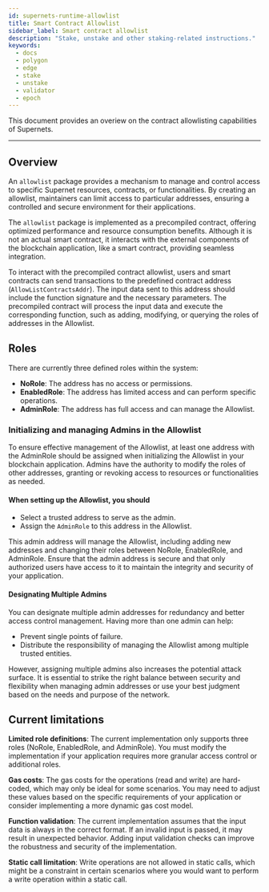 ```yaml
---
id: supernets-runtime-allowlist
title: Smart Contract Allowlist
sidebar_label: Smart contract allowlist
description: "Stake, unstake and other staking-related instructions."
keywords:
  - docs
  - polygon
  - edge
  - stake
  - unstake
  - validator
  - epoch
---
```


This document provides an overiew on the contract allowlisting capabilities of Supernets.

---

## Overview

An `allowlist` package provides a mechanism to manage and control access to specific Supernet resources, contracts, or functionalities. By creating an allowlist, maintainers can limit access to particular addresses, ensuring a controlled and secure environment for their applications.

The `allowlist` package is implemented as a precompiled contract, offering optimized performance and resource consumption benefits. Although it is not an actual smart contract, it interacts with the external components of the blockchain application, like a smart contract, providing seamless integration.

To interact with the precompiled contract allowlist, users and smart contracts can send transactions to the predefined contract address (`AllowListContractsAddr`). The input data sent to this address should include the function signature and the necessary parameters. The precompiled contract will process the input data and execute the corresponding function, such as adding, modifying, or querying the roles of addresses in the Allowlist.

## Roles

There are currently three defined roles within the system:

- **NoRole**: The address has no access or permissions.
- **EnabledRole**: The address has limited access and can perform specific operations.
- **AdminRole**: The address has full access and can manage the Allowlist.

### Initializing and managing Admins in the Allowlist

To ensure effective management of the Allowlist, at least one address with the AdminRole should be assigned when initializing the Allowlist in your blockchain application. Admins have the authority to modify the roles of other addresses, granting or revoking access to resources or functionalities as needed.

#### When setting up the Allowlist, you should

- Select a trusted address to serve as the admin.
- Assign the `AdminRole` to this address in the Allowlist.

This admin address will manage the Allowlist, including adding new addresses and changing their roles between NoRole, EnabledRole, and AdminRole. Ensure that the admin address is secure and that only authorized users have access to it to maintain the integrity and security of your application.

#### Designating Multiple Admins

You can designate multiple admin addresses for redundancy and better access control management. Having more than one admin can help:

- Prevent single points of failure.
- Distribute the responsibility of managing the Allowlist among multiple trusted entities.

However, assigning multiple admins also increases the potential attack surface. It is essential to strike the right balance between security and flexibility when managing admin addresses or use your best judgment based on the needs and purpose of the network.

## Current limitations

**Limited role definitions**: The current implementation only supports three roles (NoRole, EnabledRole, and AdminRole). You must modify the implementation if your application requires more granular access control or additional roles.

**Gas costs**: The gas costs for the operations (read and write) are hard-coded, which may only be ideal for some scenarios. You may need to adjust these values based on the specific requirements of your application or consider implementing a more dynamic gas cost model.

**Function validation**: The current implementation assumes that the input data is always in the correct format. If an invalid input is passed, it may result in unexpected behavior. Adding input validation checks can improve the robustness and security of the implementation.

**Static call limitation**: Write operations are not allowed in static calls, which might be a constraint in certain scenarios where you would want to perform a write operation within a static call.
